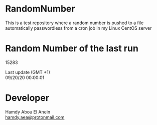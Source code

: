 # RandomNumber    
This is a test repository where a random number is pushed to a file automatically passwordless from a cron job in my Linux CentOS server    
# Random Number of the last run   
15283
      
Last update (GMT +1)    
09/20/20 00:00:01
# Developer    
Hamdy Abou El Anein   
hamdy.aea@protonmail.com
